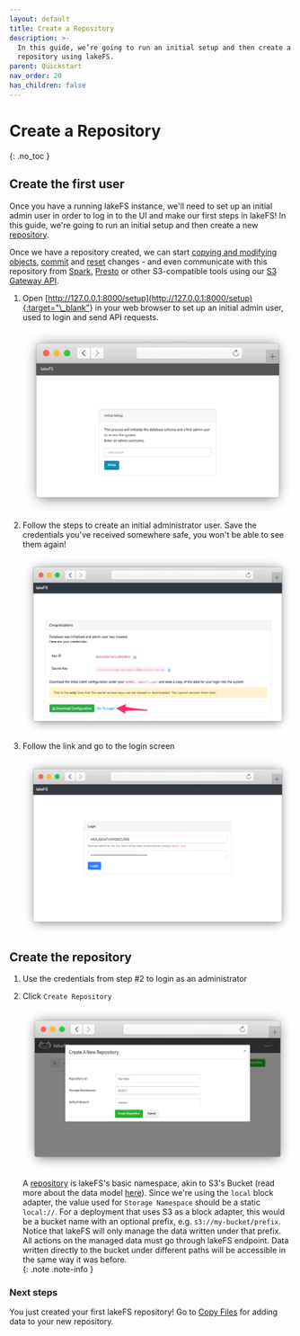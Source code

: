 ```yaml
---
layout: default
title: Create a Repository
description: >-
  In this guide, we’re going to run an initial setup and then create a new
  repository using lakeFS.
parent: Quickstart
nav_order: 20
has_children: false
---
```


# Create a Repository

{: .no\_toc }

## Create the first user

Once you have a running lakeFS instance, we'll need to set up an initial admin user in order to log in to the UI and make our first steps in lakeFS! In this guide, we're going to run an initial setup and then create a new [repository](../index-7/branching-model.md#repositories).

Once we have a repository created, we can start [copying and modifying objects](aws_cli.md), [commit](https://github.com/treeverse/lakeFS/tree/edb733eaf01e4b78c3896e621a40cc0756aa3e41/docs/reference/commands.md#lakectl-commit) and [reset](https://github.com/treeverse/lakeFS/tree/edb733eaf01e4b78c3896e621a40cc0756aa3e41/docs/reference/commands.md#lakectl-branch-reset) changes - and even communicate with this repository from [Spark](https://github.com/treeverse/lakeFS/tree/edb733eaf01e4b78c3896e621a40cc0756aa3e41/docs/integrations/spark.md), [Presto](https://github.com/treeverse/lakeFS/tree/edb733eaf01e4b78c3896e621a40cc0756aa3e41/docs/integrations/presto.md) or other S3-compatible tools using our [S3 Gateway API](../index-7/architecture.md#s3-gateway).

1. Open [http://127.0.0.1:8000/setup](http://127.0.0.1:8000/setup){:target="\_blank"} in your web browser to set up an initial admin user, used to login and send API requests.

   ![Setup](../.gitbook/assets/setup.png)

2. Follow the steps to create an initial administrator user. Save the credentials you've received somewhere safe, you won't be able to see them again!

   ![Setup Done](../.gitbook/assets/setup_done.png)

3. Follow the link and go to the login screen

   ![Login Screen](../.gitbook/assets/login.png)

## Create the repository

1. Use the credentials from step \#2 to login as an administrator
2. Click `Create Repository`

   ![Create Repository](../.gitbook/assets/create_repo_local.png)

   A [repository](../index-7/branching-model.md#repositories) is lakeFS's basic namespace, akin to S3's Bucket \(read more about the data model [here](../index-7/branching-model.md)\). Since we're using the `local` block adapter, the value used for `Storage Namespace` should be a static `local://`. For a deployment that uses S3 as a block adapter, this would be a bucket name with an optional prefix, e.g. `s3://my-bucket/prefix`. Notice that lakeFS will only manage the data written under that prefix. All actions on the managed data must go through lakeFS endpoint. Data written directly to the bucket under different paths will be accessible in the same way it was before.  
   {: .note .note-info }

### Next steps

You just created your first lakeFS repository! Go to [Copy Files](aws_cli.md) for adding data to your new repository.

